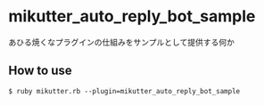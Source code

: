 # mikutter_auto_reply_bot_sample
あひる焼くなプラグインの仕組みをサンプルとして提供する何か

## How to use
```
$ ruby mikutter.rb --plugin=mikutter_auto_reply_bot_sample
```
